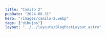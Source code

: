 ```yaml
---
title: "Camilo 2"
pubDate: "2024-08-31"
hero: "/images/camilo-2.webp"
tags: ["dibujos"]
layout: "../../layouts/BlogPostLayout.astro"
---
```


